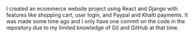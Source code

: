 I created an ecommerce website project using React and Django with features like shopping cart, user login, and Paypal and Khalti payments. 
It was made some time ago and I only have one commit on the code in the repository due to my limited knowledge of Git and GitHub at that time.
